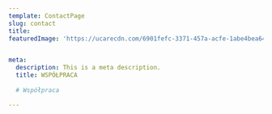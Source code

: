 ```yaml
---
template: ContactPage
slug: contact
title: 
featuredImage: 'https://ucarecdn.com/6901fefc-3371-457a-acfe-1abe4bea6494/'


meta:
  description: This is a meta description.
  title: WSPÓŁPRACA
  
  # Współpraca

---
```




